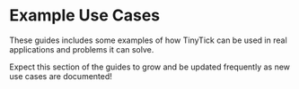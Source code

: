 # Example Use Cases

These guides includes some examples of how TinyTick can be used in real
applications and problems it can solve.

Expect this section of the guides to grow and be updated frequently as new use
cases are documented!
